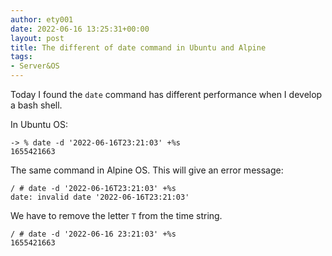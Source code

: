 ```yaml
---
author: ety001
date: 2022-06-16 13:25:31+00:00
layout: post
title: The different of date command in Ubuntu and Alpine
tags:
- Server&OS
---
```


Today I found the `date` command has different performance when I develop a bash shell.

In Ubuntu OS:

```
-> % date -d '2022-06-16T23:21:03' +%s
1655421663
```

The same command in Alpine OS. This will give an error message:

```
/ # date -d '2022-06-16T23:21:03' +%s
date: invalid date '2022-06-16T23:21:03'
```

We have to remove the letter `T` from the time string.
```
/ # date -d '2022-06-16 23:21:03' +%s
1655421663
```
